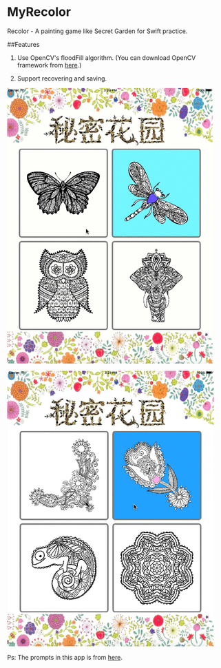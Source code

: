 # MyRecolor
Recolor - A painting game like Secret Garden for Swift practice.

##Features

1. Use OpenCV's floodFill algorithm. (You can download OpenCV framework from [here](http://opencv.org).)

2. Support recovering and saving.

![image](https://raw.githubusercontent.com/LinShiwei/MyRecolor/master/MyRecolor1.gif)

![image](https://raw.githubusercontent.com/LinShiwei/MyRecolor/master/MyRecolor2.gif)

Ps: The prompts in this app is from [here](https://github.com/GabrielAlva/Swift-Prompts).
